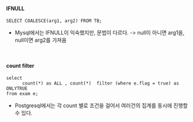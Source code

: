 
#### IFNULL 
```
SELECT COALESCE(arg1, arg2) FROM TB;
```
* Mysql에서는 IFNULL이 익숙했지만, 문법이 다르다. -> null이 아니면 arg1을, null이면 arg2를 가져옴

<br>

#### count filter
```
select
      count(*) as ALL , count(*)  filter (where e.flag = true) as ONLYTRUE
from exam e;
```
* Postgresql에서는 각 count 별로 조건을 걸어서 여러건의 집계를 동시에 진행할 수 있다.
